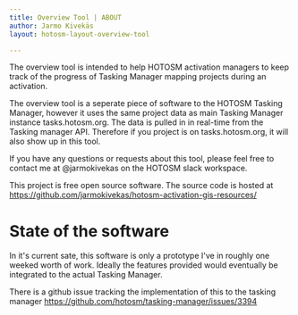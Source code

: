 ```yaml
---
title: Overview Tool | ABOUT
author: Jarmo Kivekäs
layout: hotosm-layout-overview-tool

---
```


The overview tool is intended to help HOTOSM activation managers to keep track of the progress of Tasking Manager mapping projects during an activation. 

The overview tool is a seperate piece of software to the HOTOSM Tasking Manager, however it uses the same project data as main Tasking Manager instance tasks.hotosm.org. The data is pulled in in real-time from the Tasking manager API. Therefore if you project is on tasks.hotosm.org, it will also show up in this tool. 

If you have any questions or requests about this tool, please feel free to contact me at @jarmokivekas on the HOTOSM slack workspace.

This project is free open source software. The source code is hosted at https://github.com/jarmokivekas/hotosm-activation-gis-resources/

# State of the software

In it's current sate, this software is only a prototype I've in roughly one weeked worth of work. Ideally the features provided would eventually be integrated to the actual Tasking Manager.

There is a github issue tracking the implementation of this to the tasking manager https://github.com/hotosm/tasking-manager/issues/3394
